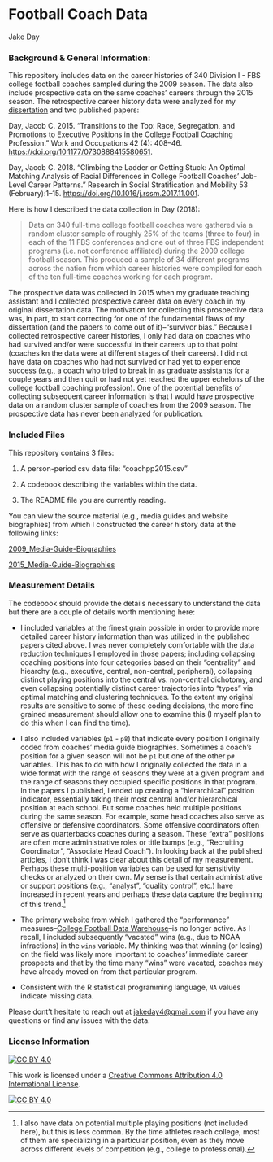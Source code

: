 # Football Coach Data
Jake Day

### Background & General Information:

This repository includes data on the career histories of 340 Division
I - FBS college football coaches sampled during the 2009 season. The
data also include prospective data on the same coaches’ careers through
the 2015 season. The retrospective career history data were analyzed for
my
[dissertation](https://repository.lib.ncsu.edu/items/803be265-05c7-42e2-8375-1a857ddc9f67)
and two published papers:

Day, Jacob C. 2015. “Transitions to the Top: Race, Segregation, and
Promotions to Executive Positions in the College Football Coaching
Profession.” Work and Occupations 42 (4): 408–46.
https://doi.org/10.1177/0730888415580651.

Day, Jacob C. 2018. “Climbing the Ladder or Getting Stuck: An Optimal
Matching Analysis of Racial Differences in College Football Coaches’
Job-Level Career Patterns.” Research in Social Stratification and
Mobility 53 (February):1–15. https://doi.org/10.1016/j.rssm.2017.11.001.

Here is how I described the data collection in Day (2018):

> Data on 340 full-time college football coaches were gathered via a
> random cluster sample of roughly 25% of the teams (three to four) in
> each of the 11 FBS conferences and one out of three FBS independent
> programs (i.e. not conference affiliated) during the 2009 college
> football season. This produced a sample of 34 different programs
> across the nation from which career histories were compiled for each
> of the ten full-time coaches working for each program.

The prospective data was collected in 2015 when my graduate teaching
assistant and I collected prospective career data on every coach in my
original dissertation data. The motivation for collecting this
prospective data was, in part, to start correcting for one of the
fundamental flaws of my dissertation (and the papers to come out of
it)–“survivor bias.” Because I collected retrospective career histories,
I only had data on coaches who had survived and/or were successful in
their careers up to that point (coaches kn the data were at different
stages of their careers). I did not have data on coaches who had not
survived or had yet to experience success (e.g., a coach who tried to
break in as graduate assistants for a couple years and then quit or had
not yet reached the upper echelons of the college football coaching
profession). One of the potential benefits of collecting subsequent
career information is that I would have prospective data on a random
cluster sample of coaches from the 2009 season. The prospective data has
never been analyzed for publication.

### Included Files

This repository contains 3 files:

1)  A person-period csv data file: “coachpp2015.csv”

2)  A codebook describing the variables within the data.

3)  The README file you are currently reading.

You can view the source material (e.g., media guides and website
biographies) from which I constructed the career history data at the
following links:

[2009_Media-Guide-Biographies](https://www.dropbox.com/scl/fo/awcznf0v1cfkxdsmk7m6j/AKTmYLD8GYkvnnZhPFU9a7w?rlkey=st0yjzokbxkicgb8jqv1iir9q&st=b2q5wgqi&dl=0)

[2015_Media-Guide-Biographies](https://www.dropbox.com/scl/fo/c991buxdprobmfb5qg7ny/AMLOxINk1llEZf0Mh1CA3rs?rlkey=yzlaeb8unn5iie8s8zvjx8tym&st=343oxlkw&dl=0)

### Measurement Details

The codebook should provide the details necessary to understand the data
but there are a couple of details worth mentioning here:

- I included variables at the finest grain possible in order to provide
  more detailed career history information than was utilized in the
  published papers cited above. I was never completely comfortable with
  the data reduction techniques I employed in those papers; including
  collapsing coaching positions into four categories based on their
  “centrality” and hiearchy (e.g., executive, central, non-central,
  peripheral), collapsing distinct playing positions into the central
  vs. non-central dichotomy, and even collapsing potentially distinct
  career trajectories into “types” via optimal matching and clustering
  techniques. To the extent my original results are sensitive to some of
  these coding decisions, the more fine grained measurement should allow
  one to examine this (I myself plan to do this when I can find the
  time).

- I also included variables (`p1` - `p8`) that indicate every position I
  originally coded from coaches’ media guide biographies. Sometimes a
  coach’s position for a given season will not be `p1` but one of the
  other `p#` variables. This has to do with how I originally collected
  the data in a wide format with the range of seasons they were at a
  given program and the range of seasons they occupied specific
  positions in that program. In the papers I published, I ended up
  creating a “hierarchical” position indicator, essentially taking their
  most central and/or hierarchical position at each school. But some
  coaches held multiple positions during the same season. For example,
  some head coaches also serve as offensive or defensive coordinators.
  Some offensive coordinators often serve as quarterbacks coaches during
  a season. These “extra” positions are often more administrative roles
  or title bumps (e.g., “Recruiting Coordinator”, “Associate Head
  Coach”). In looking back at the published articles, I don’t think I
  was clear about this detail of my measurement. Perhaps these
  multi-position variables can be used for sensitivity checks or
  analyzed on their own. My sense is that certain administrative or
  support positions (e.g., “analyst”, “quality control”, etc.) have
  increased in recent years and perhaps these data capture the beginning
  of this trend.[^1]

- The primary website from which I gathered the “performance”
  measures–[College Football Data
  Warehouse](https://en.wikipedia.org/wiki/College_Football_Data_Warehouse)–is
  no longer active. As I recall, I included subsequently “vacated” wins
  (e.g., due to NCAA infractions) in the `wins` variable. My thinking
  was that winning (or losing) on the field was likely more important to
  coaches’ immediate career prospects and that by the time many “wins”
  were vacated, coaches may have already moved on from that particular
  program.

- Consistent with the R statistical programming language, `NA` values
  indicate missing data.

Please dont’t hesitate to reach out at jakeday4@gmail.com if you have
any questions or find any issues with the data.

### License Information

[![CC BY
4.0](https://img.shields.io/badge/License-CC%20BY%204.0-lightgrey.svg)](http://creativecommons.org/licenses/by/4.0/)

This work is licensed under a [Creative Commons Attribution 4.0
International License](http://creativecommons.org/licenses/by/4.0/).

[![CC BY
4.0](https://i.creativecommons.org/l/by/4.0/88x31.png)](http://creativecommons.org/licenses/by/4.0/)

[^1]: I also have data on potential multiple playing positions (not
    included here), but this is less common. By the time athletes reach
    college, most of them are specializing in a particular position,
    even as they move across different levels of competition (e.g.,
    college to professional).
